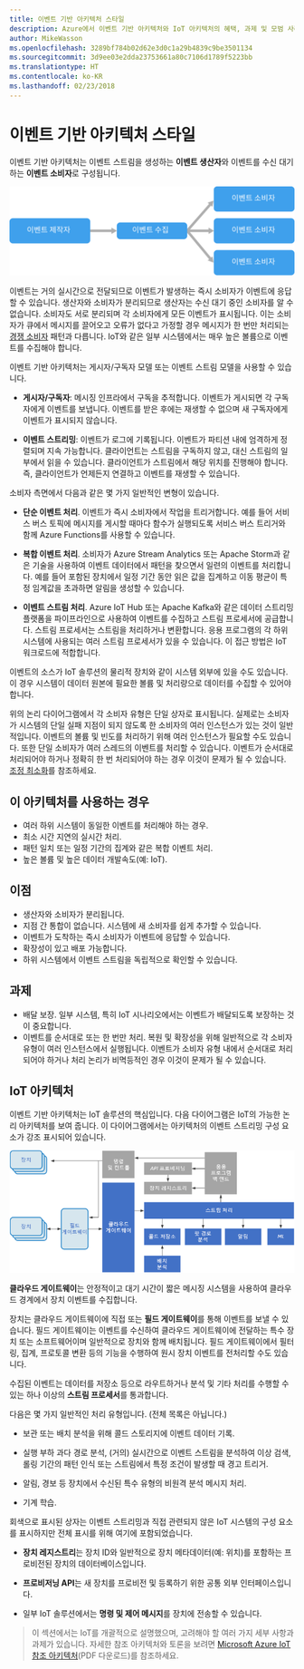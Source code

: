 ```yaml
---
title: 이벤트 기반 아키텍처 스타일
description: Azure에서 이벤트 기반 아키텍처와 IoT 아키텍처의 혜택, 과제 및 모범 사례를 설명합니다.
author: MikeWasson
ms.openlocfilehash: 3289bf784b02d62e3d0c1a29b4839c9be3501134
ms.sourcegitcommit: 3d9ee03e2dda23753661a80c7106d1789f5223bb
ms.translationtype: HT
ms.contentlocale: ko-KR
ms.lasthandoff: 02/23/2018
---
```

# <a name="event-driven-architecture-style"></a>이벤트 기반 아키텍처 스타일

이벤트 기반 아키텍처는 이벤트 스트림을 생성하는 **이벤트 생산자**와 이벤트를 수신 대기하는 **이벤트 소비자**로 구성됩니다. 

![](./images/event-driven.svg)

이벤트는 거의 실시간으로 전달되므로 이벤트가 발생하는 즉시 소비자가 이벤트에 응답할 수 있습니다. 생산자와 소비자가 분리되므로 생산자는 수신 대기 중인 소비자를 알 수 없습니다. 소비자도 서로 분리되며 각 소비자에게 모든 이벤트가 표시됩니다. 이는 소비자가 큐에서 메시지를 끌어오고 오류가 없다고 가정할 경우 메시지가 한 번만 처리되는 [경쟁 소비자][competing-consumers] 패턴과 다릅니다. IoT와 같은 일부 시스템에서는 매우 높은 볼륨으로 이벤트를 수집해야 합니다.

이벤트 기반 아키텍처는 게시자/구독자 모델 또는 이벤트 스트림 모델을 사용할 수 있습니다. 

- **게시자/구독자**: 메시징 인프라에서 구독을 추적합니다. 이벤트가 게시되면 각 구독자에게 이벤트를 보냅니다. 이벤트를 받은 후에는 재생할 수 없으며 새 구독자에게 이벤트가 표시되지 않습니다. 

- **이벤트 스트리밍**: 이벤트가 로그에 기록됩니다. 이벤트가 파티션 내에 엄격하게 정렬되며 지속 가능합니다. 클라이언트는 스트림을 구독하지 않고, 대신 스트림의 일부에서 읽을 수 있습니다. 클라이언트가 스트림에서 해당 위치를 진행해야 합니다. 즉, 클라이언트가 언제든지 연결하고 이벤트를 재생할 수 있습니다.

소비자 측면에서 다음과 같은 몇 가지 일반적인 변형이 있습니다.

- **단순 이벤트 처리**. 이벤트가 즉시 소비자에서 작업을 트리거합니다. 예를 들어 서비스 버스 토픽에 메시지를 게시할 때마다 함수가 실행되도록 서비스 버스 트리거와 함께 Azure Functions를 사용할 수 있습니다.

- **복합 이벤트 처리**. 소비자가 Azure Stream Analytics 또는 Apache Storm과 같은 기술을 사용하여 이벤트 데이터에서 패턴을 찾으면서 일련의 이벤트를 처리합니다. 예를 들어 포함된 장치에서 일정 기간 동안 읽은 값을 집계하고 이동 평균이 특정 임계값을 초과하면 알림을 생성할 수 있습니다. 

- **이벤트 스트림 처리**. Azure IoT Hub 또는 Apache Kafka와 같은 데이터 스트리밍 플랫폼을 파이프라인으로 사용하여 이벤트를 수집하고 스트림 프로세서에 공급합니다. 스트림 프로세서는 스트림을 처리하거나 변환합니다. 응용 프로그램의 각 하위 시스템에 사용되는 여러 스트림 프로세서가 있을 수 있습니다. 이 접근 방법은 IoT 워크로드에 적합합니다.

이벤트의 소스가 IoT 솔루션의 물리적 장치와 같이 시스템 외부에 있을 수도 있습니다. 이 경우 시스템이 데이터 원본에 필요한 볼륨 및 처리량으로 데이터를 수집할 수 있어야 합니다.

위의 논리 다이어그램에서 각 소비자 유형은 단일 상자로 표시됩니다. 실제로는 소비자가 시스템의 단일 실패 지점이 되지 않도록 한 소비자의 여러 인스턴스가 있는 것이 일반적입니다. 이벤트의 볼륨 및 빈도를 처리하기 위해 여러 인스턴스가 필요할 수도 있습니다. 또한 단일 소비자가 여러 스레드의 이벤트를 처리할 수 있습니다. 이벤트가 순서대로 처리되어야 하거나 정확히 한 번 처리되어야 하는 경우 이것이 문제가 될 수 있습니다. [조정 최소화][minimize-coordination]를 참조하세요. 

## <a name="when-to-use-this-architecture"></a>이 아키텍처를 사용하는 경우

- 여러 하위 시스템이 동일한 이벤트를 처리해야 하는 경우. 
- 최소 시간 지연의 실시간 처리.
- 패턴 일치 또는 일정 기간의 집계와 같은 복합 이벤트 처리.
- 높은 볼륨 및 높은 데이터 개발속도(예: IoT).

## <a name="benefits"></a>이점

- 생산자와 소비자가 분리됩니다.
- 지점 간 통합이 없습니다. 시스템에 새 소비자를 쉽게 추가할 수 있습니다.
- 이벤트가 도착하는 즉시 소비자가 이벤트에 응답할 수 있습니다. 
- 확장성이 있고 배포 가능합니다. 
- 하위 시스템에서 이벤트 스트림을 독립적으로 확인할 수 있습니다.

## <a name="challenges"></a>과제

- 배달 보장. 일부 시스템, 특히 IoT 시나리오에서는 이벤트가 배달되도록 보장하는 것이 중요합니다.
- 이벤트를 순서대로 또는 한 번만 처리. 복원 및 확장성을 위해 일반적으로 각 소비자 유형이 여러 인스턴스에서 실행됩니다. 이벤트가 소비자 유형 내에서 순서대로 처리되어야 하거나 처리 논리가 비멱등적인 경우 이것이 문제가 될 수 있습니다.

## <a name="iot-architecture"></a>IoT 아키텍처

이벤트 기반 아키텍처는 IoT 솔루션의 핵심입니다. 다음 다이어그램은 IoT의 가능한 논리 아키텍처를 보여 줍니다. 이 다이어그램에서는 아키텍처의 이벤트 스트리밍 구성 요소가 강조 표시되어 있습니다.

![](./images/iot.png)

**클라우드 게이트웨이**는 안정적이고 대기 시간이 짧은 메시징 시스템을 사용하여 클라우드 경계에서 장치 이벤트를 수집합니다.

장치는 클라우드 게이트웨이에 직접 또는 **필드 게이트웨이**를 통해 이벤트를 보낼 수 있습니다. 필드 게이트웨이는 이벤트를 수신하여 클라우드 게이트웨이에 전달하는 특수 장치 또는 소프트웨어이며 일반적으로 장치와 함께 배치됩니다. 필드 게이트웨이에서 필터링, 집계, 프로토콜 변환 등의 기능을 수행하여 원시 장치 이벤트를 전처리할 수도 있습니다.

수집된 이벤트는 데이터를 저장소 등으로 라우트하거나 분석 및 기타 처리를 수행할 수 있는 하나 이상의 **스트림 프로세서**를 통과합니다.

다음은 몇 가지 일반적인 처리 유형입니다. (전체 목록은 아닙니다.)

- 보관 또는 배치 분석을 위해 콜드 스토리지에 이벤트 데이터 기록.

- 실행 부하 과다 경로 분석, (거의) 실시간으로 이벤트 스트림을 분석하여 이상 검색, 롤링 기간의 패턴 인식 또는 스트림에서 특정 조건이 발생할 때 경고 트리거. 

- 알림, 경보 등 장치에서 수신된 특수 유형의 비원격 분석 메시지 처리. 

- 기계 학습.

회색으로 표시된 상자는 이벤트 스트리밍과 직접 관련되지 않은 IoT 시스템의 구성 요소를 표시하지만 전체 표시를 위해 여기에 포함되었습니다.

- **장치 레지스트리**는 장치 ID와 일반적으로 장치 메타데이터(예: 위치)를 포함하는 프로비전된 장치의 데이터베이스입니다.

- **프로비저닝 API**는 새 장치를 프로비전 및 등록하기 위한 공통 외부 인터페이스입니다.

- 일부 IoT 솔루션에서는 **명령 및 제어 메시지**를 장치에 전송할 수 있습니다.

> 이 섹션에서는 IoT를 개괄적으로 설명했으며, 고려해야 할 여러 가지 세부 사항과 과제가 있습니다. 자세한 참조 아키텍처와 토론을 보려면 [Microsoft Azure IoT 참조 아키텍처][iot-ref-arch](PDF 다운로드)를 참조하세요.

 <!-- links -->

[competing-consumers]: ../../patterns/competing-consumers.md
[iot-ref-arch]: https://azure.microsoft.com/updates/microsoft-azure-iot-reference-architecture-available/
[minimize-coordination]: ../design-principles/minimize-coordination.md


